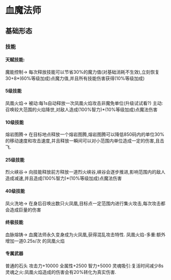 # 血魔法师
## 基础形态
### 技能

#### 天赋技能:
魔能控制->
每次释放技能可以节省30%的魔力值(对基础消耗不生效),立刻恢复30+8*(60%等级加成)点魔力值,并且所有技能伤害获得(10%等级加成)

#### 5级技能
凤凰火焰->
被动:每1s自动释放一次凤凰火焰攻击非魔免单位(升级试试看?)
主动:召唤较大范围的火焰降世,对敌人造成(100%智力)*(10%等级加成)点魔法伤害

#### 10级技能
熔岩图腾->
在目标地点释放一个熔岩图腾,熔岩图腾可以降低850码内的单位30%的移动速度和攻击速度,并且释放一瞬间可以对小范围内单位造成一定的伤害,且击飞.

#### 25级技能
烈火峡谷->
向技能释放前方释放一道烈火峡谷,峡谷会逐步推进,影响范围内的敌人造成减速,并且造成(100%智力)*(10%等级加成)点魔法伤害

#### 40级技能
凤火洗地->
在身后召唤出数只火凤凰,目标点一定范围内进行集火攻击,每次攻击都会造成巨量的伤害

#### 终极技能
血脉熔铸->
血魔法师永久变身成为火凤凰,获得混乱攻击特性.
凤凰火焰-多重:额外增加一道0.25s/次 的凤凰火焰

#### 专属武器
普通的石头
攻击力+10000
全属性+2500
智力+5000
灵魂吸引:复活时间减少8s
灵魂之火:凤凰火焰造成的伤害会有20%转化为真实伤害.
